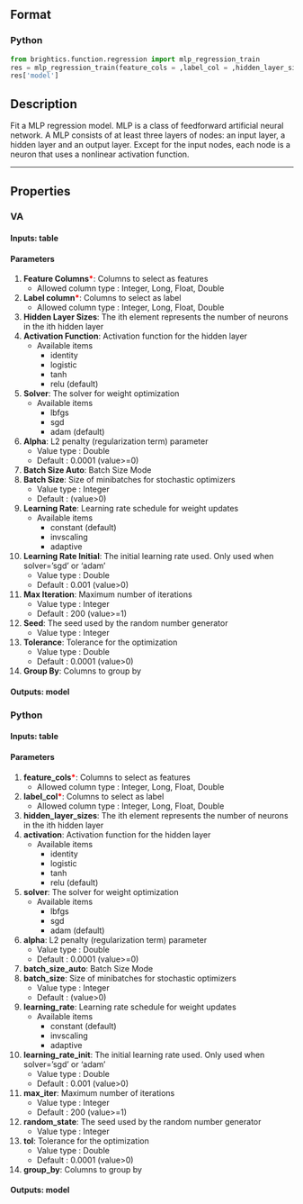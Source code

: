 ## Format
### Python
```python
from brightics.function.regression import mlp_regression_train
res = mlp_regression_train(feature_cols = ,label_col = ,hidden_layer_sizes = ,activation = ,solver = ,alpha = ,batch_size_auto = ,batch_size = ,learning_rate = ,learning_rate_init = ,max_iter = ,random_state = ,tol = ,group_by = )
res['model']
```

## Description
Fit a MLP regression model. MLP is a class of feedforward artificial neural network. A MLP consists of at least three layers of nodes: an input layer, a hidden layer and an output layer. Except for the input nodes, each node is a neuron that uses a nonlinear activation function.

---

## Properties
### VA
#### Inputs: table

#### Parameters
1. **Feature Columns**<b style="color:red">*</b>: Columns to select as features
   - Allowed column type : Integer, Long, Float, Double
2. **Label column**<b style="color:red">*</b>: Columns to select as label
   - Allowed column type : Integer, Long, Float, Double
3. **Hidden Layer Sizes**: The ith element represents the number of neurons in the ith hidden layer
4. **Activation Function**: Activation function for the hidden layer
   - Available items
      - identity
      - logistic
      - tanh
      - relu (default)
5. **Solver**: The solver for weight optimization
   - Available items
      - lbfgs
      - sgd
      - adam (default)
6. **Alpha**: L2 penalty (regularization term) parameter
   - Value type : Double
   - Default : 0.0001 (value>=0)
7. **Batch Size Auto**: Batch Size Mode
8. **Batch Size**: Size of minibatches for stochastic optimizers
   - Value type : Integer
   - Default : (value>0)
9. **Learning Rate**: Learning rate schedule for weight updates
   - Available items
      - constant (default)
      - invscaling
      - adaptive
10. **Learning Rate Initial**: The initial learning rate used. Only used when solver=’sgd’ or ‘adam’
    - Value type : Double
    - Default : 0.001 (value>0)
11. **Max Iteration**: Maximum number of iterations
    - Value type : Integer
    - Default : 200 (value>=1)
12. **Seed**: The seed used by the random number generator
    - Value type : Integer
13. **Tolerance**: Tolerance for the optimization
    - Value type : Double
    - Default : 0.0001 (value>0)
14. **Group By**: Columns to group by

#### Outputs: model

### Python
#### Inputs: table

#### Parameters
1. **feature_cols**<b style="color:red">*</b>: Columns to select as features
   - Allowed column type : Integer, Long, Float, Double
2. **label_col**<b style="color:red">*</b>: Columns to select as label
   - Allowed column type : Integer, Long, Float, Double
3. **hidden_layer_sizes**: The ith element represents the number of neurons in the ith hidden layer
4. **activation**: Activation function for the hidden layer
   - Available items
      - identity
      - logistic
      - tanh
      - relu (default)
5. **solver**: The solver for weight optimization
   - Available items
      - lbfgs
      - sgd
      - adam (default)
6. **alpha**: L2 penalty (regularization term) parameter
   - Value type : Double
   - Default : 0.0001 (value>=0)
7. **batch_size_auto**: Batch Size Mode
8. **batch_size**: Size of minibatches for stochastic optimizers
   - Value type : Integer
   - Default : (value>0)
9. **learning_rate**: Learning rate schedule for weight updates
   - Available items
      - constant (default)
      - invscaling
      - adaptive
10. **learning_rate_init**: The initial learning rate used. Only used when solver=’sgd’ or ‘adam’
    - Value type : Double
    - Default : 0.001 (value>0)
11. **max_iter**: Maximum number of iterations
    - Value type : Integer
    - Default : 200 (value>=1)
12. **random_state**: The seed used by the random number generator
    - Value type : Integer
13. **tol**: Tolerance for the optimization
    - Value type : Double
    - Default : 0.0001 (value>0)
14. **group_by**: Columns to group by

#### Outputs: model

